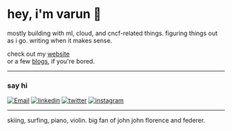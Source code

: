 # hey, i'm varun 👋

mostly building with ml, cloud, and cncf-related things. figuring things out as i go. writing when it makes sense.

check out my [website](https://varunnarsana.vercel.app/)  
or a few [blogs](https://hashnode.com/@varunnarsana), if you're bored.

---

### say hi

[![Email](https://img.shields.io/badge/email-grey?style=flat&logo=gmail&logoColor=white)](mailto:varunvn353@gmail.com)
[![linkedin](https://img.shields.io/badge/linkedin-blue?style=flat&logo=linkedin&logoColor=white)](https://linkedin.com/in/varunnarsana)
[![twitter](https://img.shields.io/badge/twitter-1DA1F2?style=flat&logo=twitter&logoColor=white)](https://x.com/varunnarsana)
[![instagram](https://img.shields.io/badge/instagram-E4405F?style=flat&logo=instagram&logoColor=white)](https://www.instagram.com/varunnarsana/)

---

skiing, surfing, piano, violin. big fan of john john florence and federer.  

